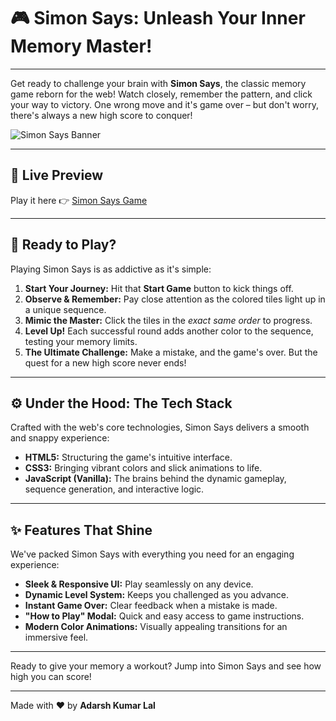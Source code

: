 # 🎮 Simon Says: Unleash Your Inner Memory Master!

---

Get ready to challenge your brain with **Simon Says**, the classic memory game reborn for the web! Watch closely, remember the pattern, and click your way to victory. One wrong move and it's game over – but don't worry, there's always a new high score to conquer!

![Simon Says Banner](https://media.giphy.com/media/v1.Y2lkPTc5MGI3NjExMHUzaG94d3h0a2tkaHJmeWpkd2RlMGRtNXo2OXV5c2tyYWJzZ3Z4eSZlcD12MV9naWZzX3NlYXJjaCZjdD1n/Xx2IyZ26PdmZOcJytZ/giphy.gif)

---

## 🚀 Live Preview

Play it here 👉 [Simon Says Game](https://adarsh-kumar-lal.github.io/Simon-Says-game/)

---

## 🚀 Ready to Play?

Playing Simon Says is as addictive as it's simple:

1.  **Start Your Journey:** Hit that **Start Game** button to kick things off.
2.  **Observe & Remember:** Pay close attention as the colored tiles light up in a unique sequence.
3.  **Mimic the Master:** Click the tiles in the *exact same order* to progress.
4.  **Level Up!** Each successful round adds another color to the sequence, testing your memory limits.
5.  **The Ultimate Challenge:** Make a mistake, and the game's over. But the quest for a new high score never ends!

---

## ⚙️ Under the Hood: The Tech Stack

Crafted with the web's core technologies, Simon Says delivers a smooth and snappy experience:

* **HTML5:** Structuring the game's intuitive interface.
* **CSS3:** Bringing vibrant colors and slick animations to life.
* **JavaScript (Vanilla):** The brains behind the dynamic gameplay, sequence generation, and interactive logic.

---

## ✨ Features That Shine

We've packed Simon Says with everything you need for an engaging experience:

* **Sleek & Responsive UI:** Play seamlessly on any device.
* **Dynamic Level System:** Keeps you challenged as you advance.
* **Instant Game Over:** Clear feedback when a mistake is made.
* **"How to Play" Modal:** Quick and easy access to game instructions.
* **Modern Color Animations:** Visually appealing transitions for an immersive feel.

---

Ready to give your memory a workout? Jump into Simon Says and see how high you can score!

---

Made with ❤️ by **Adarsh Kumar Lal**
